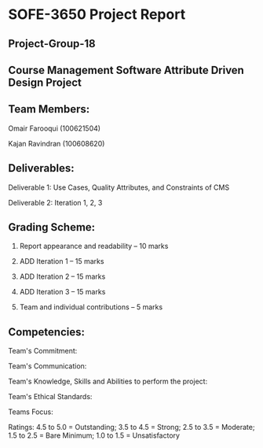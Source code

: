 SOFE-3650 Project Report
========================

Project-Group-18
----------------

Course Management Software Attribute Driven Design Project
----------------------------------------------------------

Team Members:
-------------

Omair Farooqui (100621504)

Kajan Ravindran (100608620)

Deliverables:
-------------

Deliverable 1: Use Cases, Quality Attributes, and Constraints of CMS

Deliverable 2: Iteration 1, 2, 3

Grading Scheme:
---------------

1. Report appearance and readability – 10 marks

2. ADD Iteration 1 – 15 marks

3. ADD Iteration 2 – 15 marks

4. ADD Iteration 3 – 15 marks

5. Team and individual contributions – 5 marks

Competencies:
-------------

Team's Commitment:

Team's Communication:

Team's Knowledge, Skills and Abilities to perform the project:

Team's Ethical Standards:

Teams Focus:

Ratings: 4.5 to 5.0 = Outstanding; 3.5 to 4.5 = Strong; 2.5 to 3.5 = Moderate;
1.5 to 2.5 = Bare Minimum; 1.0 to 1.5 = Unsatisfactory
